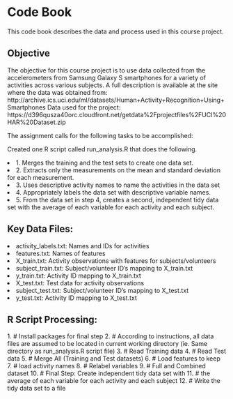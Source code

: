<h1> Code Book </h1>
This code book describes the data and process used in this course project.
<h2> Objective </h2>
The objective for this course project is to use data collected from the accelerometers from Samsung Galaxy S smartphones for a variety of activities across various subjects. 
A full description is available at the site where the data was obtained from: http://archive.ics.uci.edu/ml/datasets/Human+Activity+Recognition+Using+Smartphones
Data used for the project: 
https://d396qusza40orc.cloudfront.net/getdata%2Fprojectfiles%2FUCI%20HAR%20Dataset.zip

The assignment calls for the following tasks to be accomplished:

Created one R script called run_analysis.R that does the following.
<li>1. Merges the training and the test sets to create one data set.
<li>2. Extracts only the measurements on the mean and standard deviation for each measurement.
<li>3. Uses descriptive activity names to name the activities in the data set
<li>4. Appropriately labels the data set with descriptive variable names.
<li>5. From the data set in step 4, creates a second, independent tidy data set with the average of each variable for each activity and each subject.

<h2> Key Data Files: </h2>
<li>	activity_labels.txt: Names and IDs for activities
<li>	features.txt: Names of features
<li>	X_train.txt: Activity observations with features for subjects/volunteers
<li>	subject_train.txt: Subject/volunteer ID’s mapping to X_train.txt
<li>	y_train.txt: Activity ID mapping to X_train.txt
<li>	X_test.txt: Test data for activity observations
<li>	subject_test.txt: Subject/volunteer ID’s mapping to X_test.txt
<li>	y_test.txt: Activity ID mapping to X_test.txt

<h2> R Script Processing: </h2>
1.	# Install packages for final step
2.	# According to instructions, all data files are assumed to be located in current working directory (ie. Same directory as       run_analysis.R script file)
3.	# Read Training data 
4.	# Read Test data 
5.	# Merge All (Training and Test datasets)
6.	# Load features to keep
7.	# load activity names
8.	# Relabel variables
9.	# Full and Combined dataset
10.	# Final Step: Create independent tidy data set with 
11.	# the average of each variable for each activity and each subject
12.	# Write the tidy data set to a file 

